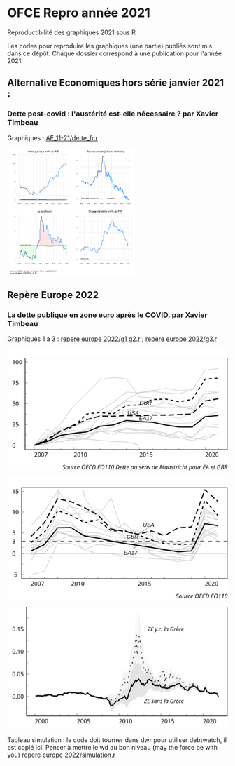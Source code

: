 # OFCE Repro année 2021

Reproductibilité des graphiques 2021 sous R

Les codes pour reproduire les graphiques (une partie) publiés sont mis dans ce dépôt. Chaque dossier correspond à une publication pour l'année 2021.

## Alternative Economiques hors série janvier 2021 :

### Dette post-covid : l'austérité est-elle nécessaire ? par Xavier Timbeau

Graphiques : [AE_11-21/dette_fr.r](AE_21-11/dette_fr.r)

<img src="AE_21-11/altereco.svg" width="291"/>

## Repère Europe 2022

### La dette publique en zone euro après le COVID, par Xavier Timbeau

Graphiques 1 à 3 : [repere europe 2022/g1 g2.r](repere%20europe%202022/g1%20g2.r) ; [repere europe 2022/g3.r](repere%20europe%202022/g3.r)

![](repere%20europe%202022/XT%20dette%20post%20covid/g1_repere.svg)

![](repere%20europe%202022/XT%20dette%20post%20covid/g2_repere.svg)

![](repere%20europe%202022/XT%20dette%20post%20covid/g3_repere.svg)

Tableau simulation : le code doit tourner dans  dwr pour utiliser debtwatch, il est copié ici.
Penser à mettre le wd au bon niveau (may the force be with you) 
[repere europe 2022/simulation.r](repere%20europe%202022/simulations.r)
